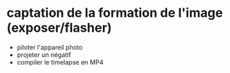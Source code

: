 # captation de la formation de l'image (exposer/flasher)

- piloter l'appareil photo 
- projeter un négatif
- compiler le timelapse en MP4
